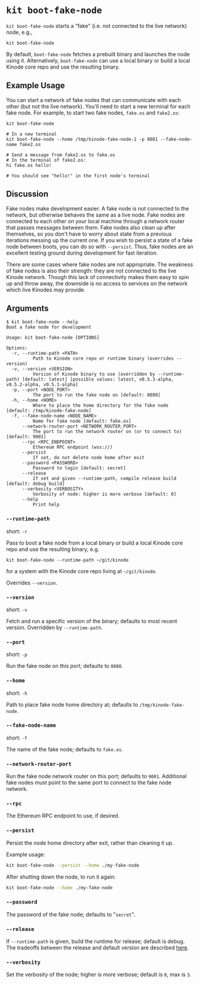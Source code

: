 # `kit boot-fake-node`

`kit boot-fake-node` starts a "fake" (i.e. not connected to the live network) node, e.g.,

```
kit boot-fake-node
```

By default, `boot-fake-node` fetches a prebuilt binary and launches the node using it.
Alternatively, `boot-fake-node` can use a local binary or build a local Kinode core repo and use the resulting binary.

## Example Usage

You can start a network of fake nodes that can communicate with each other (but not the live network).
You'll need to start a new terminal for each fake node.
For example, to start two fake nodes, `fake.os` and `fake2.os`:

```
kit boot-fake-node

# In a new terminal
kit boot-fake-node --home /tmp/kinode-fake-node-2 -p 8081 --fake-node-name fake2.os

# Send a message from fake2.os to fake.os
# In the terminal of fake2.os:
hi fake.os hello!

# You should see "hello!" in the first node's terminal
```

## Discussion

Fake nodes make development easier.
A fake node is not connected to the network, but otherwise behaves the same as a live node.
Fake nodes are connected to each other on your local machine through a network router that passes messages between them.
Fake nodes also clean up after themselves, so you don't have to worry about state from a previous iterations messing up the current one.
If you wish to persist a state of a fake node between boots, you can do so with `--persist`.
Thus, fake nodes are an excellent testing ground during development for fast iteration.

There are some cases where fake nodes are not appropriate.
The weakness of fake nodes is also their strength: they are not connected to the live Kinode network.
Though this lack of connectivity makes them easy to spin up and throw away, the downside is no access to services on the network which live Kinodes may provide.

## Arguments

```
$ kit boot-fake-node --help
Boot a fake node for development

Usage: kit boot-fake-node [OPTIONS]

Options:
  -r, --runtime-path <PATH>
          Path to Kinode core repo or runtime binary (overrides --version)
  -v, --version <VERSION>
          Version of Kinode binary to use (overridden by --runtime-path) [default: latest] [possible values: latest, v0.5.3-alpha, v0.5.2-alpha, v0.5.1-alpha]
  -p, --port <NODE_PORT>
          The port to run the fake node on [default: 8080]
  -h, --home <HOME>
          Where to place the home directory for the fake node [default: /tmp/kinode-fake-node]
  -f, --fake-node-name <NODE_NAME>
          Name for fake node [default: fake.os]
      --network-router-port <NETWORK_ROUTER_PORT>
          The port to run the network router on (or to connect to) [default: 9001]
      --rpc <RPC_ENDPOINT>
          Ethereum RPC endpoint (wss://)
      --persist
          If set, do not delete node home after exit
      --password <PASSWORD>
          Password to login [default: secret]
      --release
          If set and given --runtime-path, compile release build [default: debug build]
      --verbosity <VERBOSITY>
          Verbosity of node: higher is more verbose [default: 0]
      --help
          Print help
```

### `--runtime-path`

short: `-r`

Pass to boot a fake node from a local binary or build a local Kinode core repo and use the resulting binary, e.g.

```
kit boot-fake-node --runtime-path ~/git/kinode
```

for a system with the Kinode core repo living at `~/git/kinode`.

Overrides `--version`.

### `--version`

short: `-v`

Fetch and run a specific version of the binary; defaults to most recent version.
Overridden by `--runtime-path`.

### `--port`

short: `-p`

Run the fake node on this port; defaults to `8080`.

### `--home`

short: `-h`

Path to place fake node home directory at; defaults to `/tmp/kinode-fake-node`.

### `--fake-node-name`

short: `-f`

The name of the fake node; defaults to `fake.os`.

### `--network-router-port`

Run the fake node network router on this port; defaults to `9001`.
Additional fake nodes must point to the same port to connect to the fake node network.

### `--rpc`

The Ethereum RPC endpoint to use, if desired.

### `--persist`

Persist the node home directory after exit, rather than cleaning it up.

Example usage:

``` bash
kit boot-fake-node --persist --home ./my-fake-node
```

After shutting down the node, to run it again:

```bash
kit boot-fake-node --home ./my-fake-node
```

### `--password`

The password of the fake node; defaults to "`secret`".

### `--release`

If `--runtime-path` is given, build the runtime for release; default is debug.
The tradeoffs between the release and default version are described [here](https://doc.rust-lang.org/book/ch01-03-hello-cargo.html?highlight=release#building-for-release).

### `--verbosity`

Set the verbosity of the node; higher is more verbose; default is `0`, max is `3`.
